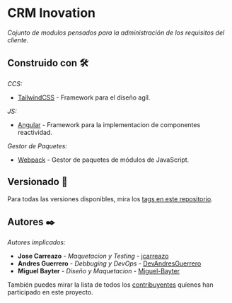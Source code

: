 # CRM Inovation

_Cojunto de modulos pensados para la administración de los requisitos del cliente._


## Construido con 🛠️

_CCS:_

* [TailwindCSS](https://tailwindcss.com/) - Framework para el diseño agíl.

_JS:_

* [Angular](https://angular.io/) - Framework para la implementacion de componentes reactividad.

_Gestor de Paquetes:_

* [Webpack](https://webpack.js.org/) - Gestor de paquetes de módulos de JavaScript.

## Versionado 📌

Para todas las versiones disponibles, mira los [tags en este repositorio](https://github.com/Inovations-sas/cmr/tags).

## Autores ✒️

_Autores implicados:_

* **Jose Carreazo** - *Maquetacion y Testing* - [jcarreazo](https://github.com/jcarreazo)
* **Andres Guerrero** - *Debbuging y DevOps* - [DevAndresGuerrero](https://github.com/DevAndresGuerrero)
* **Miguel Bayter** - *Diseño y Maquetacion* - [Miguel-Bayter](https://github.com/Miguel-Bayter)

También puedes mirar la lista de todos los [contribuyentes](https://github.com/Inovations-sas/cmr/contributors) quíenes han participado en este proyecto. 
